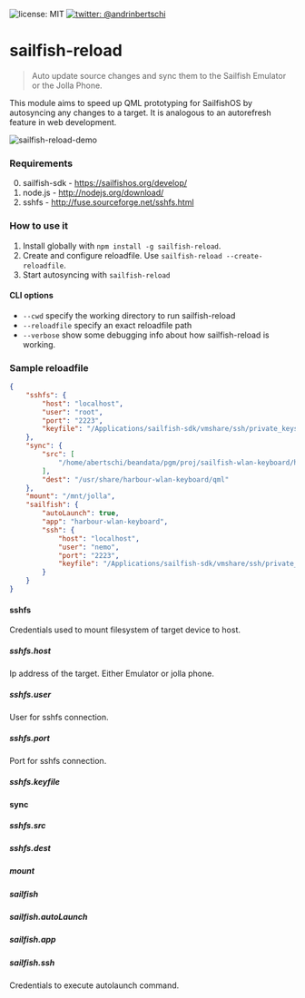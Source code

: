 ![license: MIT]( https://img.shields.io/badge/license-MIT-green.svg?style=flat-square)
[![twitter: @andrinbertschi]( https://img.shields.io/badge/twitter-andrinbertschi-yellow.svg?style=flat-square)](twitter.com/andrinbertschi)  

# sailfish-reload
   > Auto update source changes and sync them to the Sailfish Emulator or the Jolla Phone.

This module aims to speed up QML prototyping for SailfishOS by autosyncing any changes to a target. It is analogous to an autorefresh feature in web development.

![sailfish-reload-demo](http://abertschi.ch/default_public/sailfish-reload-demo.700.gif)

### Requirements
0. sailfish-sdk - https://sailfishos.org/develop/
1. node.js - http://nodejs.org/download/  
2. sshfs - http://fuse.sourceforge.net/sshfs.html  

### How to use it
1. Install globally with `npm install -g sailfish-reload`.
2. Create and configure reloadfile. Use `sailfish-reload --create-reloadfile`.
3. Start autosyncing with `sailfish-reload`

#### CLI options
- `--cwd` specify the working directory to run sailfish-reload
- `--reloadfile` specify an exact reloadfile path
- `--verbose` show some debugging info about how sailfish-reload is working.

### Sample reloadfile
```json
{
    "sshfs": {
        "host": "localhost",
        "user": "root",
        "port": "2223",
        "keyfile": "/Applications/sailfish-sdk/vmshare/ssh/private_keys/SailfishOS_Emulator/root"
    },
    "sync": {
        "src": [
            "/home/abertschi/beandata/pgm/proj/sailfish-wlan-keyboard/harbour-wlan-keyboard/qml/**/*.*"
        ],
        "dest": "/usr/share/harbour-wlan-keyboard/qml"
    },
    "mount": "/mnt/jolla",
    "sailfish": {
        "autoLaunch": true,
        "app": "harbour-wlan-keyboard",
        "ssh": {
            "host": "localhost",
            "user": "nemo",
            "port": "2223",
            "keyfile": "/Applications/sailfish-sdk/vmshare/ssh/private_keys/SailfishOS_Emulator/nemo"
        }
    }
}
```

#### sshfs
Credentials used to mount filesystem of target device to host.

##### sshfs.host
Ip address of the target. Either Emulator or jolla phone.

##### sshfs.user
User for sshfs connection.

##### sshfs.port
Port for sshfs connection.

##### sshfs.keyfile

#### sync

##### sshfs.src

##### sshfs.dest

##### mount

##### sailfish

##### sailfish.autoLaunch

##### sailfish.app

##### sailfish.ssh
Credentials to execute autolaunch command.
